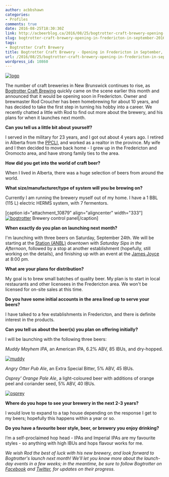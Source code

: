 ```yaml
---
author: acbbshawn
categories:
- Profiles
comments: true
date: 2016-08-25T18:30:30Z
link: http://acbeerblog.ca/2016/08/25/bogtrotter-craft-brewery-opening-in-fredericton-in-september-2016/
slug: bogtrotter-craft-brewery-opening-in-fredericton-in-september-2016
tags:
- Bogtrotter Craft Brewery
title: Bogtrotter Craft Brewery - Opening in Fredericton in September, 2016
url: /2016/08/25/bogtrotter-craft-brewery-opening-in-fredericton-in-september-2016/
wordpress_id: 10860
---
```


[![logo](http://acbeerblog.ca/wp-content/uploads/2017/08/logo.jpg)](http://acbeerblog.ca/wp-content/uploads/2017/08/logo.jpg)

The number of craft breweries in New Brunswick continues to rise, as [Bogtrotter Craft Brewing](https://www.facebook.com/BogtrotterCraftBrewery/) quickly came on the scene earlier this month and announced that it would be opening soon in Fredericton. Owner and brewmaster Rod Croucher has been homebrewing for about 10 years, and has decided to take the first step in turning his hobby into a career. We recently chatted a little with Rod to find out more about the brewery, and his plans for when it launches next month.

**Can you tell us a little bit about yourself?**

I served in the military for 23 years, and I got out about 4 years ago. I retired in Alberta from the [PPCLI](https://en.wikipedia.org/wiki/Princess_Patricia%27s_Canadian_Light_Infantry), and worked as a realtor in the province.  My wife and I then decided to move back home - I grew up in the Fredericton and Oromocto area, and have strong family ties to the area.

**How did you get into the world of craft beer?**

When I lived in Alberta, there was a huge selection of beers from around the world.

**What size/manufacturer/type of system will you be brewing on?**

Currently I am running the brewery myself out of my home. I have a 1 BBL (115 L) electric HERMS system, with 7 fermentors.

[caption id="attachment_10879" align="aligncenter" width="333"][![bogtrotter](http://acbeerblog.ca/wp-content/uploads/2017/08/bogtrotter-300x225.jpg)](http://acbeerblog.ca/wp-content/uploads/2017/08/bogtrotter.jpg) Brewery control panel[/caption]

**When exactly do you plan on launching next month?**

I'm launching with three beers on Saturday, September 24th. We will be starting at the [Station (ANBL)](http://www.nbliquor.com/Home/Station) downtown with _Saturday Sips in the Afternoon_, followed by a stop at another establishment (hopefully, still working on the details), and finishing up with an event at the [James Joyce](https://www.facebook.com/JamesJoyceCP/?fref=ts) at 8:00 pm.

**What are your plans for distribution?**

My goal is to brew small batches of quality beer. My plan is to start in local restaurants and other licensees in the Fredericton area. We won't be licensed for on-site sales at this time.

**Do you have some initial accounts in the area lined up to serve your beers?**

I have talked to a few establishments in Fredericton, and there is definite interest in the products.

**Can you tell us about the beer(s) you plan on offering initially?**

I will be launching with the following three beers:

_Muddy Mayhem IPA_, an American IPA, 6.2% ABV, 85 IBUs, and dry-hopped.

[![muddy](http://acbeerblog.ca/wp-content/uploads/2017/08/muddy-225x300.jpg)](http://acbeerblog.ca/wp-content/uploads/2017/08/muddy.jpg)

_Angry Otter Pub Ale_, an Extra Special Bitter, 5% ABV, 45 IBUs.

_Osprey' Orange Pale Ale_, a light-coloured beer with additions of orange peel and coriander seed, 5% ABV, 40 IBUs.

[![osprey](http://acbeerblog.ca/wp-content/uploads/2017/08/osprey-225x300.jpg)](http://acbeerblog.ca/wp-content/uploads/2017/08/osprey.jpg)

**Where do you hope to see your brewery in the next 2-3 years?**

I would love to expand to a tap house depending on the response I get to my beers; hopefully this happens within a year or so.

**Do you have a favourite beer style, beer, or brewery you enjoy drinking?**

I’m a self-proclaimed hop head - IPAs and Imperial IPAs are my favourite styles - so anything with high IBUs and hops flavour works for me.

_We wish Rod the best of luck with his new brewery, and look forward to Bogtrotter's launch next month! We'll let you know more about the launch-day events in a few weeks; in the meantime, be sure to follow Bogtrotter on [Facebook](https://www.facebook.com/BogtrotterCraftBrewery/) and [Twitter](https://twitter.com/bogtrotter2016), for updates on their progress._

